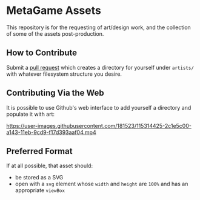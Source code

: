 # MetaGame Assets

This repository is for the requesting of art/design work, and the collection of some of the assets post-production.

## How to Contribute

Submit a [pull request](//github.com/MetaFam/assets/pulls) which creates a directory for yourself under `artists/` with whatever filesystem structure you desire.

## Contributing Via the Web

It is possible to use Github's web interface to add yourself a directory and populate it with art:

https://user-images.githubusercontent.com/181523/115314425-2c1e5c00-a143-11eb-9cd9-f17d393aaf04.mp4

## Preferred Format

If at all possible, that asset should:

* be stored as a SVG
* open with a `svg` element whose `width` and `height` are `100%` and has an appropriate `viewBox`
